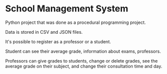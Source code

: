 # School Management System

Python project that was done as a procedural programming project. 

Data is stored in CSV and JSON files. 

It's possible to register as a professor or a student.
 
Student can see their average grade, information about exams, professors.
 
Professors can give grades to students, change or delete grades, see the average grade on their subject, and change their consultation time and day.
